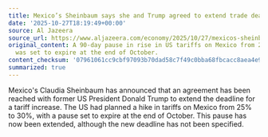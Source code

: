 ```yaml
---
title: Mexico’s Sheinbaum says she and Trump agreed to extend trade deadline
date: '2025-10-27T18:19:49+00:00'
source: Al Jazeera
source_url: https://www.aljazeera.com/economy/2025/10/27/mexicos-sheinbaum-says-she-and-trump-agreed-to-extend-trade-deadline?traffic_source=rss
original_content: A 90-day pause in rise in US tariffs on Mexico from 25 to 30 percent
  was set to expire at the end of October.
content_checksum: '07961061cc9cbf97093b70dad58c7f49c0bba68fbcacc8aea4e9a60bb2246478'
summarized: true
---
```


Mexico's Claudia Sheinbaum has announced that an agreement has been reached with former US President Donald Trump to extend the deadline for a tariff increase. The US had planned a hike in tariffs on Mexico from 25% to 30%, with a pause set to expire at the end of October. This pause has now been extended, although the new deadline has not been specified.